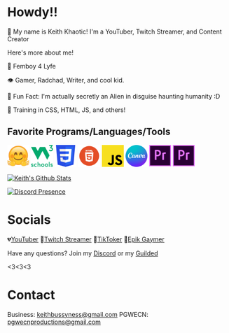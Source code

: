 
# Howdy!!

👋 My name is Keith Khaotic! I'm a YouTuber, Twitch Streamer, and Content Creator

Here's more about me!

🌟 Femboy 4 Lyfe

👁️ Gamer, Radchad, Writer, and cool kid.

🧸 Fun Fact: I'm actually secretly an Alien in disguise haunting humanity :D

🤗 Training in CSS, HTML, JS, and others!

## Favorite Programs/Languages/Tools

<a href="https://huggingface.co"><img src="https://github.com/KeithKhaotic/KeithKhaotic/blob/images/image_2022-06-18_182131235.png?raw=true"
width="50"
height="50"></a>
<a href="https://www.w3schools.com"><img src="https://github.com/KeithKhaotic/KeithKhaotic/blob/images/image_2022-06-18_182251196.png?raw=true"
width="50"
height="50"></a>
<a href="https://www.w3schools.com/css/default.asp"><img src="https://github.com/KeithKhaotic/KeithKhaotic/blob/images/image_2022-06-18_182301764.png?raw=true"
width="50"
height="50"></a>
<a href="https://www.w3schools.com/html/default.asp"><img src="https://github.com/KeithKhaotic/KeithKhaotic/blob/images/image_2022-06-18_182313277.png?raw=true"
width="50"
height="50"></a>
<a href="https://www.w3schools.com/js/default.asp"><img src="https://github.com/KeithKhaotic/KeithKhaotic/blob/images/image_2022-06-18_182337463.png?raw=true"
width="50"
height="50"></a>
<a href="https://canva.com"><img src="https://github.com/KeithKhaotic/KeithKhaotic/blob/images/image_2022-06-18_182439526.png?raw=true"
width="50"
height="50"></a>
<a href="https://canva.com"><img src="https://github.com/KeithKhaotic/KeithKhaotic/blob/images/image_2022-06-18_182452278.png?raw=true"
width="50"
height="50"></a>
<a href="https://www.adobe.com/products/premiere/campaign/pricing.html?sdid=KKQOM&mv=search&ef_id=CjwKCAjwwdWVBhA4EiwAjcYJEEYhV92xsemihCXM9w6OFPNJzmRkmf7_DhHJ3oxs1D3qU7jo-3KSrBoChcgQAvD_BwE:G:s&s_kwcid=AL!3085!3!383822106390!e!!g!!premiere%20pro!1712852043!83993219728&gclid=CjwKCAjwwdWVBhA4EiwAjcYJEEYhV92xsemihCXM9w6OFPNJzmRkmf7_DhHJ3oxs1D3qU7jo-3KSrBoChcgQAvD_BwE"><img src="https://github.com/KeithKhaotic/KeithKhaotic/blob/images/image_2022-06-18_182452278.png?raw=true"
width="50"
height="50"></a>



[![Keith's Github Stats](https://github-readme-stats.vercel.app/api?username=KeithKhaotic&theme=synthwave&show_icons=true)](https://keithkhaotic.github.io)

[![Discord Presence](https://lanyard.cnrad.dev/api/411734658347433985)](https://discord.com/users/411734658347433985)




# Socials


💔[YouTuber](https://bit.ly/2VXMxzH)
💜[Twitch Streamer](https://twitch.tv/pgwecn)
🖤[TikToker](https://www.tiktok.com/@keefykliped?lang=en)
💖[Epik Gaymer](https://www.rankone.global/keefy)

Have any questions? Join my [Discord](https://dsc.gg/pgwecn) or my [Guilded](https://guilded.gg/pgwecn)

<3<3<3

# Contact

Business: keithbussyness@gmail.com
PGWECN: pgwecnproductions@gmail.com


<!---
KeithKhaotic/KeithKhaotic is a ✨ special ✨ repository because its `README.md` (this file) appears on your GitHub profile.
You can click the Preview link to take a look at your changes.
--->
